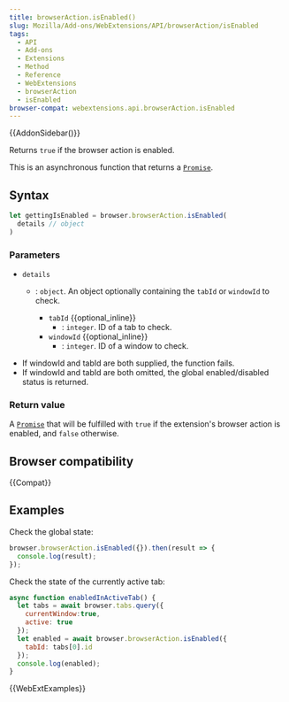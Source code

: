 ```yaml
---
title: browserAction.isEnabled()
slug: Mozilla/Add-ons/WebExtensions/API/browserAction/isEnabled
tags:
  - API
  - Add-ons
  - Extensions
  - Method
  - Reference
  - WebExtensions
  - browserAction
  - isEnabled
browser-compat: webextensions.api.browserAction.isEnabled
---
```

{{AddonSidebar()}}

Returns `true` if the browser action is enabled.

This is an asynchronous function that returns a [`Promise`](/en-US/docs/Web/JavaScript/Reference/Global_Objects/Promise).

## Syntax

```js
let gettingIsEnabled = browser.browserAction.isEnabled(
  details // object
)
```

### Parameters

- `details`

  - : `object`. An object optionally containing the `tabId` or `windowId` to check.

    - `tabId` {{optional_inline}}
      - : `integer`. ID of a tab to check.
    - `windowId` {{optional_inline}}
      - : `integer`. ID of a window to check.

<!---->

- If windowId and tabId are both supplied, the function fails.
- If windowId and tabId are both omitted, the global enabled/disabled status is returned.

### Return value

A [`Promise`](/en-US/docs/Web/JavaScript/Reference/Global_Objects/Promise) that will be fulfilled with `true` if the extension's browser action is enabled, and `false` otherwise.

## Browser compatibility

{{Compat}}

## Examples

Check the global state:

```js
browser.browserAction.isEnabled({}).then(result => {
  console.log(result);
});
```

Check the state of the currently active tab:

```js
async function enabledInActiveTab() {
  let tabs = await browser.tabs.query({
    currentWindow:true,
    active: true
  });
  let enabled = await browser.browserAction.isEnabled({
    tabId: tabs[0].id
  });
  console.log(enabled);
}
```

{{WebExtExamples}}

